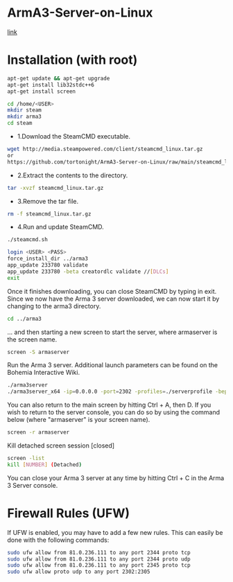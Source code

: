 # ArmA3-Server-on-Linux
[link](https://community.bistudio.com/wiki/Arma_3:_Dedicated_Server#Instructions_.28Linux_o.2Fs.29)
# Installation (with root)
```bash
apt-get update && apt-get upgrade
apt-get install lib32stdc++6
apt-get install screen
```
```bash
cd /home/<USER>
mkdir steam
mkdir arma3
cd steam
```
- 1.Download the SteamCMD executable.
```bash
wget http://media.steampowered.com/client/steamcmd_linux.tar.gz
or
https://github.com/tortonight/ArmA3-Server-on-Linux/raw/main/steamcmd_linux.tar.gz
```
- 2.Extract the contents to the directory.
```bash
tar -xvzf steamcmd_linux.tar.gz
```
- 3.Remove the tar file.
```bash
rm -f steamcmd_linux.tar.gz
```
-  4.Run and update SteamCMD.
```bash
./steamcmd.sh
```
```bash
login <USER> <PASS>
force_install_dir ../arma3
app_update 233780 validate
app_update 233780 -beta creatordlc validate //[DLCs]
exit
```
Once it finishes downloading, you can close SteamCMD by typing in exit. Since we now have the Arma 3 server downloaded, we can now start it by changing to the arma3 directory.
```bash
cd ../arma3
```
... and then starting a new screen to start the server, where armaserver is the screen name.
```bash
screen -S armaserver
```
Run the Arma 3 server. Additional launch parameters can be found on the Bohemia Interactive Wiki.
```bash
./arma3server
./arma3server_x64 -ip=0.0.0.0 -port=2302 -profiles=./serverprofile -bepath=./battleye -cfg=basic.cfg -config=server.cfg -mod= -serverMod=@Apex -filePatching -noLogs
```
You can also return to the main screen by hitting Ctrl + A, then D. If you wish to return to the server console, you can do so by using the command below (where "armaserver" is your screen name).
```bash
screen -r armaserver
```
Kill detached screen session [closed]
```bash
screen -list
kill [NUMBER] (Detached)
```
You can close your Arma 3 server at any time by hitting Ctrl + C in the Arma 3 Server console.
# Firewall Rules (UFW)

If UFW is enabled, you may have to add a few new rules. This can easily be done with the following commands:
```bash
sudo ufw allow from 81.0.236.111 to any port 2344 proto tcp
sudo ufw allow from 81.0.236.111 to any port 2344 proto udp
sudo ufw allow from 81.0.236.111 to any port 2345 proto tcp
sudo ufw allow proto udp to any port 2302:2305
```



